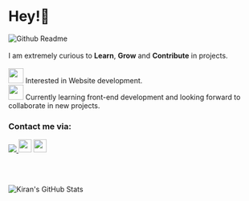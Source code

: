 <h1>Hey!👋 </h1>

![Github Readme](https://user-images.githubusercontent.com/90326051/163649769-693ba062-e66d-4455-976f-2a8f9f3e8d28.jpg)
<br><br>I am extremely curious to <b>Learn</b>, <b>Grow</b> and <b>Contribute</b> in projects. <br><br>
<img src="https://img.icons8.com/ios-filled/50/000000/depression.png" width= "30px"/> Interested in Website development.<br>
<img src="https://img.icons8.com/external-glyph-zulfa-mahendra/48/000000/external-learning-deep-learning-glyph-zulfa-mahendra.png" width= "30"/> Currently learning front-end development and looking forward to collaborate in new projects. <br>

<h3><b>Contact me via: </b></h3>
<a href="https://www.linkedin.com/in/kiran-panjwani-20621k318/"><img src="https://img.icons8.com/ios-glyphs/30/000000/linkedin.png"/> </a> <a href="https://twitter.com/KIRANPANJWANI7?t=3SlrdeoIF-cEzwKNeSS9vw&s=09" ><img src="https://img.icons8.com/ios-filled/50/000000/twitter.png" width="26px"/></a> <a href="https://github.com/KiranAminPanjwani" ><img src="https://img.icons8.com/ios-filled/50/000000/github.png" width="26px"/></a> 

<br><br>

<!-- <a href="mailto: kiranpanjwani@gmail.com?subject=Mail from gmail.com" target="_blank"><img src="https://img.icons8.com/ios-filled/50/000000/new-post.png"/> </a> -->

![Kiran's GitHub Stats](https://github-readme-stats.vercel.app/api?username=KiranAminPanjwani&show_icons=true&theme=dark)







